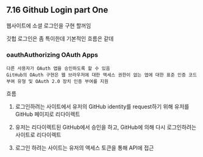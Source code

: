 ## 7.16 Github Login part One

웹사이트에 소셜 로그인을 구현 할꺼임

깃헙 로그인은 좀 특이한데 기본적인 흐름은 같데

### oauthAuthorizing OAuth Apps

    다른 사용자가 OAuth 앱을 승인하도록 할 수 있음
    GitHub의 OAuth 구현은 웹 브라우저에 대한 액세스 권한이 없는 앱에 대한 표준 인증 코드 부여 유형 및 OAuth 2.0 장치 인증 부여를 지원

흐름

1. 로그인하려는 사이트에서 유저의 GitHub identity를 request하기 위해 유저를 GitHub 페이지로 리다이렉트

2. 유저는 리다이렉트된 GitHub에서 승인을 하고, GitHub에 의해 다시 로그인하려는 사이트로 리다이렉트

3. 로그인 하려는 사이트는 유저의 액세스 토큰을 통해 API에 접근

